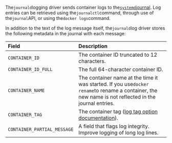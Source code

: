 The`journald`logging driver sends container logs to the[`systemd`journal](http://www.freedesktop.org/software/systemd/man/systemd-journald.service.html). Log entries can be retrieved using the`journalctl`command, through use of the`journal`API, or using the`docker logs`command.

In addition to the text of the log message itself, the`journald`log driver stores the following metadata in the journal with each message:

| Field | Description |
| :--- | :--- |
| `CONTAINER_ID` | The container ID truncated to 12 characters. |
| `CONTAINER_ID_FULL` | The full 64-character container ID. |
| `CONTAINER_NAME` | The container name at the time it was started. If you use`docker rename`to rename a container, the new name is not reflected in the journal entries. |
| `CONTAINER_TAG` | The container tag \([log tag option documentation](https://docs.docker.com/engine/admin/logging/log_tags/)\). |
| `CONTAINER_PARTIAL_MESSAGE` | A field that flags log integrity. Improve logging of long log lines. |



